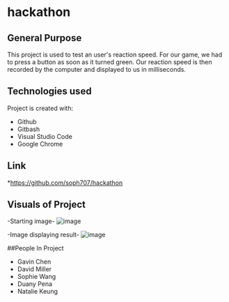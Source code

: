 # hackathon


## General Purpose
This project is used to test an user's reaction speed. For our game, we had to press a button as soon as it turned green. Our reaction speed is then recorded by the computer and displayed to us in milliseconds. 
	
## Technologies used
Project is created with:
* Github
* Gitbash
* Visual Studio Code
* Google Chrome
	
## Link
*https://github.com/soph707/hackathon

## Visuals of Project
-Starting image-
![image](https://user-images.githubusercontent.com/68243661/179543297-394047dd-9f3c-4425-94f7-0643fae3ea58.png)

-Image displaying result-
![image](https://user-images.githubusercontent.com/68243661/179543419-47fbd58f-79c5-4598-ab43-0cf5c067e860.png)


##People In Project
* Gavin Chen
* David Miller
* Sophie Wang
* Duany Pena
* Natalie Keung

